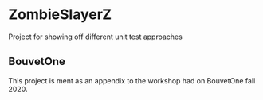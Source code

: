 # ZombieSlayerZ
Project for showing off different unit test approaches

## BouvetOne
This project is ment as an appendix to the workshop had on BouvetOne fall 2020. 
